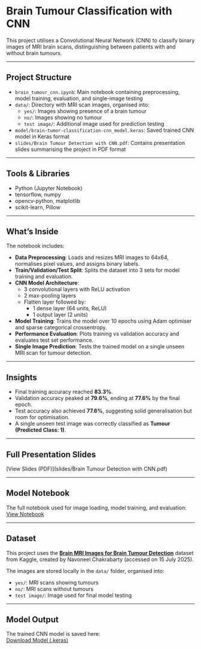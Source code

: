 # Brain Tumour Classification with CNN

This project utilises a Convolutional Neural Network (CNN) to classify binary images of MRI brain scans, distinguishing between patients with and without brain tumours.

---

## Project Structure

- `brain_tumour_cnn.ipynb`: Main notebook containing preprocessing, model training, evaluation, and single-image testing
- `data/`: Directory with MRI scan images, organised into:
  - `yes/`: Images showing presence of a brain tumour
  - `no/`: Images showing no tumour
  - `test image/`: Additional image used for prediction testing
- `model/brain-tumor-classification-cnn_model.keras`: Saved trained CNN model in Keras format
- `slides/Brain Tumour Detection with CNN.pdf`: Contains presentation slides summarising the project in PDF format

---

## Tools & Libraries

- Python (Jupyter Notebook)
- tensorflow, numpy
- opencv-python, matplotlib
- scikit-learn, Pillow

---

## What’s Inside

The notebook includes:

- **Data Preprocessing**: Loads and resizes MRI images to 64x64, normalises pixel values, and assigns binary labels.
- **Train/Validation/Test Split**: Splits the dataset into 3 sets for model training and evaluation.
- **CNN Model Architecture**:
  - 3 convolutional layers with ReLU activation
  - 2 max-pooling layers
  - Flatten layer followed by:
    - 1 dense layer (64 units, ReLU)
    - 1 output layer (2 units)
- **Model Training**: Trains the model over 10 epochs using Adam optimiser and sparse categorical crossentropy.
- **Performance Evaluation**: Plots training vs validation accuracy and evaluates test set performance.
- **Single Image Prediction**: Tests the trained model on a single unseen MRI scan for tumour detection.

---

## Insights

- Final training accuracy reached **83.3%**.
- Validation accuracy peaked at **79.6%**, ending at **77.6%** by the final epoch.
- Test accuracy also achieved **77.6%**, suggesting solid generalisation but room for optimisation.
- A single unseen test image was correctly classified as **Tumour (Predicted Class: 1)**.

---

## Full Presentation Slides  

[View Slides (PDF)](slides/Brain Tumour Detection with CNN.pdf)

---

## Model Notebook  

The full notebook used for image loading, model training, and evaluation:  
[View Notebook](brain_tumour_classification_cnn.ipynb)

---

## Dataset

This project uses the [**Brain MRI Images for Brain Tumour Detection**](https://www.kaggle.com/datasets/navoneel/brain-mri-images-for-brain-tumor-detection) dataset from Kaggle, created by Navoneel Chakrabarty (accessed on 15 July 2025).

The images are stored locally in the `data/` folder, organised into:
- `yes/`: MRI scans showing tumours
- `no/`: MRI scans without tumours
- `test image/`: Image used for final model testing

---

## Model Output  

The trained CNN model is saved here:  
[Download Model (.keras)](model/brain-tumor-classification-cnn_model.keras)
